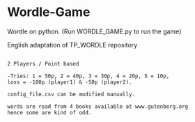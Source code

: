 # Wordle-Game

Wordle on python.
(Run WORDLE_GAME.py to run the game)

English adaptation of TP_WORDLE repository
~~~

2 Players / Point based

-Tries: 1 = 50p, 2 = 40p, 3 = 30p, 4 = 20p, 5 = 10p, 
loss = -100p (player1) & -50p (player2).

config_file.csv can be modified manually.

words are read from 4 books available at www.gutenberg.org 
hence some are kind of odd.
